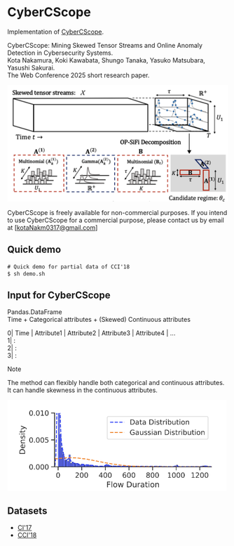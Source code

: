 # CyberCScope

Implementation of [CyberCScope]().

CyberCScope: Mining Skewed Tensor Streams and Online Anomaly Detection in Cybersecurity Systems.\
Kota Nakamura, Koki Kawabata, Shungo Tanaka, Yasuko Matsubara, Yasushi Sakurai.  
The Web Conference 2025 short research paper.

<img src="./_assets/op-sifi.png" width=600>

 CyberCScope is freely available for non-commercial purposes. 
 If you intend to use CyberCScope for a commercial purpose, please contact us by email at [kotaNakm0317@gmail.com]

## Quick demo
    # Quick demo for partial data of CCI'18
    $ sh demo.sh

## Input for CyberCScope
Pandas.DataFrame  
Time + Categorical attributes + (Skewed) Continuous attributes

0| Time | Attribute1 | Attribute2 | Attribute3 | Attribute4 | ...  
1|                                :  
2|                                :  
3|                                :  

> [!NOTE]  
> The method can flexibly handle both categorical and continuous attributes.  
> It can handle skewness in the continuous attributes.

<img src="./_assets/data_dist.png" width=500>

## Datasets
* [CI'17](https://drive.google.com/file/d/1yjNbQOhA_A4P88bLFCVHIL5eW5tJ1zNg/view?usp=drive_link)
* [CCI'18](https://drive.google.com/file/d/113vZifexP2ggPjALXOWet3Q5IglMyUXQ/view?usp=drive_link)
